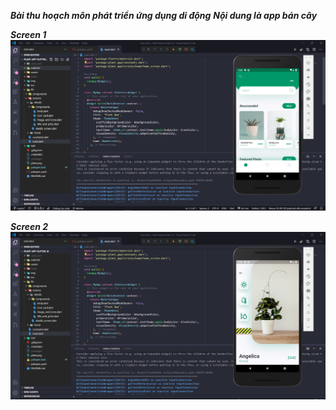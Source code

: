 ***Bài thu hoạch môn phát triển ứng dụng di động***
***Nội dung là app bán cây***

***Screen 1***
![alt](https://raw.githubusercontent.com/tranthingoc96/mynote/main/img/screen1.PNG)

***Screen 2***
![alt](https://raw.githubusercontent.com/tranthingoc96/mynote/main/img/screen2.PNG)
